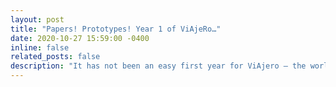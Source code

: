 ```yaml
---
layout: post
title: "Papers! Prototypes! Year 1 of ViAjeRo…"
date: 2020-10-27 15:59:00 -0400
inline: false
related_posts: false
description: "It has not been an easy first year for ViAjero – the world has been turned upside down due to the Covid-19 pandemic, and some of the fantastic research we wanted to pursue in cars and planes has had to be postponed. However, despite these setbacks, we have been making exciting progress towards some of ViAjeRo’s key aims! New people have joined the project, with Daniel Pires de Sá Medeiros joining as an RA looking at passenger interaction techniques. On the papers front, we’ve published on the key challenges in passenger MR [1], workspaces suited to confined spaces [2] (see below, presented at ACM UIST), the feasibility of neurostimulation [3, 4], ethical challenges in mixed reality [5] and auditory mixed reality [6, 7]. <br> <br> We’ve given talks about the project to the likes of the Waterkant festival, Audi, and BBC R&D, and seen great interest in the concept of passenger mixed reality. Development wise, here’s a sneak peek of our in-car platform being tested in Glasgow, complete with accurate position and orientation tracking of a vehicle… <br> <br> On the neurostimulation side, Gang Li and Frank Pollick have been building the platform needed to explore the physiological signals that might indicate the onset of motion sickness… <br> And regarding lab work, we recently took receipt of a RotoVR chair, which will enable us to explore motion sickness from the safety of a lab environment! <br> <br> We hope that in the coming year society can start to get back to normal and beat Covid-19, and we’ll be pursuing more passenger MR research so that, when travel resumes, people can make the most of their travel time! <br> <br> <b>References</b> <br> [1] <a href='https://dl.acm.org/doi/abs/10.1007/s10055-019-00420-x' target='_blank'> M. McGill, J. Williamson, A. Ng, F. Pollick, and S. Brewster, “Challenges in passenger use of mixed reality headsets in cars and other transportation,” Virtual reality, 2019. <br> <br> <a href='https://research.euanfreeman.co.uk/papers/TOCHI_Workspaces.pdf' target='_blank'> [2] M. Mcgill, A. Kehoe, E. Freeman, and S. Brewster, “Expanding the bounds of seated virtual workspaces,” Acm trans. comput.-hum. interact., vol. 27, iss. 3, 2020. <br> <br> <a href='https://eprints.gla.ac.uk/224088/' target='_blank'> [3] G. Li, M. McGill, S. Brewster, and F. Pollick, “A review of electrostimulation-based cybersickness mitigations,” in 2020 ieee international conference on artificial intelligence and virtual reality (aivr), 2020. <br> <br> <a href='https://eprints.gla.ac.uk/224089/' target='_blank'> [4] Honorable Mention Award G. Li, M. Varela, A. Francisco Habib, Q. Zhang, M. McGill, S. Brewster, and F. Pollick, “Exploring the feasibility of mitigating vr-hmd-induced cybersickness using cathodal transcranial direct current stimulation,” in 2020 ieee international conference on artificial intelligence and virtual reality (aivr), 2020. <br> <br> <a href='https://eprints.gla.ac.uk/237478/1/237478.pdf' target='_blank'> [5] J. Gugenheimer, M. McGill, S. Huron, C. Mai, J. Williamson, and M. Nebeling, “Exploring potentially abusive ethical, social and political implications of mixed reality research in hci,” in Extended abstracts of the 2020 chi conference on human factors in computing systems, New York, NY, USA, 2020, p. 1–8. <br> <br> <a href='https://eprints.gla.ac.uk/208325/' target='_blank'> [6] M. McGill, S. Brewster, D. McGookin, and G. Wilson, “Acoustic transparency and the changing soundscape of auditory mixed reality,” in Proceedings of the 2020 chi conference on human factors in computing systems, New York, NY, USA, 2020, p. 1–16. <br> <br> <a href='https://eprints.gla.ac.uk/214043/' target='_blank'> [7] M. McGill, F. Mathis, M. Khamis, and J. Williamson, “Augmenting tv viewing using acoustically transparent auditory headsets,” in Acm international conference on interactive media experiences, New York, NY, USA, 2020, p. 34–44."
---
```



